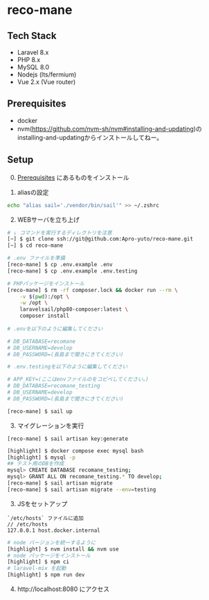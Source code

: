 # reco-mane

## Tech Stack
- Laravel 8.x
- PHP 8.x
- MySQL 8.0
- Nodejs (lts/fermium)
- Vue 2.x (Vue router)

## Prerequisites

- docker
- nvm(https://github.com/nvm-sh/nvm#installing-and-updating)のinstalling-and-updatingからインストールしてねー。

## Setup

0. [Prerequisites](#Prerequisites) にあるものをインストール

1. aliasの設定
```bash
echo "alias sail='./vendor/bin/sail'" >> ~/.zshrc
```

2. WEBサーバを立ち上げ

```bash
# ↓ コマンドを実行するディレクトリを注意
[~] $ git clone ssh://git@github.com:Apro-yuto/reco-mane.git
[~] $ cd reco-mane

# .env ファイルを準備
[reco-mane] $ cp .env.example .env
[reco-mane] $ cp .env.example .env.testing

# PHPパッケージをインストール
[reco-mane] $ rm -rf composer.lock && docker run --rm \
    -v $(pwd):/opt \
    -w /opt \
    laravelsail/php80-composer:latest \
    composer install
    
# .envを以下のように編集してください

# DB_DATABASE=recomane
# DB_USERNAME=develop
# DB_PASSWORD=(長島まで聞きにきてください)

# .env.testingを以下のように編集してください

# APP_KEY=(ここはenvファイルのをコピペしてください。)
# DB_DATABASE=recomane_testing
# DB_USERNAME=develop
# DB_PASSWORD=(長島まで聞きにきてください)

[reco-mane] $ sail up
```



3. マイグレーションを実行

```
[reco-mane] $ sail artisan key:generate
```

```bash
[highlight] $ docker compose exec mysql bash
[highlight] $ mysql -p
## テスト用のDBを作成
mysql> CREATE DATABASE recomane_testing;
mysql> GRANT ALL ON recomane_testing.* TO develop;
[reco-mane] $ sail artisan migrate
[reco-mane] $ sail artisan migrate --env=testing
```
3. JSをセットアップ
```
`/etc/hosts` ファイルに追加
// /etc/hosts
127.0.0.1 host.docker.internal
```

```zsh
# node バージョンを統一するように
[highlight] $ nvm install && nvm use
# node パッケージをインストール
[highlight] $ npm ci
# laravel-mix を起動
[highlight] $ npm run dev
```

4. http://localhost:8080 にアクセス
